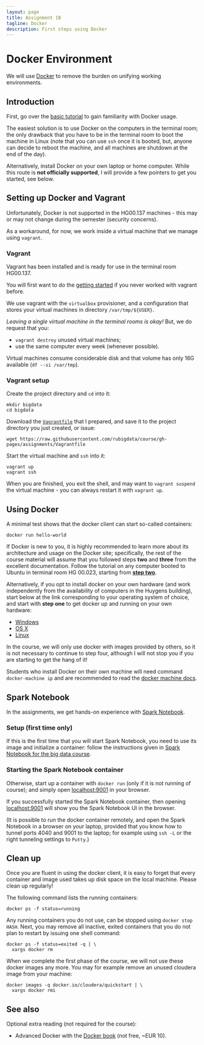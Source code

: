 ```yaml
---
layout: page
title: Assignment 1B
tagline: Docker
description: First steps using Docker
---
```


# Docker Environment

We will use [Docker](https://docs.docker.com/linux/) to remove the burden on unifying working environments.

## Introduction

First, go over the [basic tutorial](https://docs.docker.com/engine/getstarted/) to gain familiarity with Docker usage.

The easiest solution is to use Docker on the computers in the terminal room; the only drawback that you
have to be in the terminal room to boot the machine in Linux (note that you can use `ssh` once it is booted, but,
anyone can decide to reboot the machine, and all machines are shutdown at the end of the day).

Alternatively, install Docker on your own laptop or home computer.
While this route is **not officially supported**, I will provide a few pointers to get you started, see below.

## Setting up Docker and Vagrant

Unfortunately, Docker is not supported in the HG00.137 machines -
this may or may not change during the semester (security concerns).

As a workaround, for now, we work inside a virtual machine that we manage using `vagrant`.

### Vagrant

Vagrant has been installed and is ready for use in the terminal room HG00.137. 

You will first want to do the [getting started](https://www.vagrantup.com/docs/getting-started/)
if you never worked with vagrant before.

We use vagrant with the `virtualbox` provisioner, and a configuration that stores your virtual
machines in directory `/var/tmp/${USER}`. 

_Leaving a single virtual machine in the terminal rooms is okay!_
But, we do request that you:

+ `vagrant destroy` unused virtual machines;
+ use the same computer every week (whenever possible).

Virtual machines consume considerable disk and that volume has only 16G available (`df --si /var/tmp`).

### Vagrant setup

Create the project directory and `cd` into it:

    mkdir bigdata
    cd bigdata

Download the [`Vagrantfile`](https://raw.githubusercontent.com/rubigdata/course/gh-pages/assignments/Vagrantfile) that I prepared, and save it to the project directory you just created, or issue:

    wget https://raw.githubusercontent.com/rubigdata/course/gh-pages/assignments/Vagrantfile

Start the virtual machine and `ssh` into it:

    vagrant up
    vagrant ssh

When you are finished, you exit the shell, and may want to `vagrant suspend` the virtual machine - you can always restart it with `vagrant up`.

## Using Docker

A minimal test shows that the docker client can start so-called containers:

    docker run hello-world

If Docker is new to you, it is highly recommended to learn more about its architecture and usage on the Docker
site; specifically, the rest of the course material will assume that you followed steps **two** and **three** 
from the excellent documentation.
Follow the tutorial on any computer booted to Ubuntu in terminal room HG 00.023, 
starting from [**step two**](https://docs.docker.com/linux/step_two/).

Alternatively, if you opt to install docker on your own hardware (and work independently from the availability of
computers in the Huygens building), start below at the link corresponding to your operating system of choice,
and start with **step one** to get docker up and running on your own hardware:

- [Windows](https://docs.docker.com/windows/)
- [OS X](https://docs.docker.com/mac)
- [Linux](https://docs.docker.com/linux/)

In the course, we will only use docker with images provided by others, so it is not necessary to continue to 
step four, although I will not stop you if you are starting to get the hang of it!

Students who install Docker on their own machine will need command `docker-machine ip`
and are recommended to read the [docker machine docs](https://docs.docker.com/machine/get-started/).

## Spark Notebook

In the assignments, we get hands-on experience with [Spark Notebook](http://spark-notebook.io).

### Setup (first time only)

If this is the first time that you will start Spark Notebook, you need to use its image and initialize a container:
follow the instructions given in [Spark Notebook for the big data course](../background/spark-notebook.html).

### Starting the Spark Notebook container

Otherwise, start up a container with `docker run` (only if it is not running of course);
and simply open [localhost:9001](http://localhost:9001/) in your browser.

If you successfully started the Spark Notebook container, then opening [localhost:9001](http://localhost:9001/) will
show you the Spark Notebook UI in the browser. 

(It is possible to run the docker container remotely, and open the Spark Notebook in a browser on your laptop, provided
that you know how to tunnel ports 4040 and 9001 to the laptop; for example using `ssh -L` or the right tunneling 
settings to `Putty`.)

## Clean up

Once you are fluent in using the docker client, it is easy to forget that every container and image used takes up 
disk space on the local machine. Please clean up regularly!

The following command lists the running containers:

    docker ps -f status=running

Any running containers you do not use, can be stopped using `docker stop HASH`.
Next, you may remove all inactive, exited containers that you do not plan to restart by issuing one shell command:

    docker ps -f status=exited -q | \
      xargs docker rm

When we complete the first phase of the course, we will not use these docker images any more.
You may for example remove an unused cloudera image from your machine:

    docker images -q docker.io/cloudera/quickstart | \
      xargs docker rmi

## See also

Optional extra reading (not required for the course):

* Advanced Docker with the [Docker book](http://www.dockerbook.com/) (not free, ~EUR 10).
